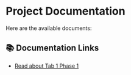 # Project Documentation

Here are the available documents:

## 📚 Documentation Links

- [Read about Tab 1 Phase 1](Docs/Doc1.md)

